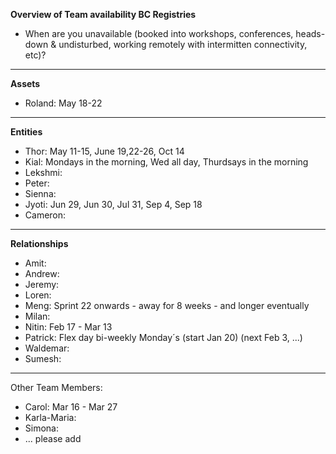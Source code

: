 **Overview of Team availability BC Registries**
- When are you unavailable (booked into workshops, conferences, heads-down & undisturbed, working remotely with intermitten connectivity, etc)?  
----

**Assets**
* Roland: May 18-22

----
**Entities** 
* Thor: May 11-15, June 19,22-26, Oct 14
* Kial: Mondays in the morning, Wed all day, Thurdsays in the morning
* Lekshmi:
* Peter:
* Sienna:
* Jyoti: Jun 29, Jun 30, Jul 31, Sep 4, Sep 18
* Cameron:


----
**Relationships** 
* Amit: 
* Andrew: 
* Jeremy: 
* Loren: 
* Meng: Sprint 22 onwards - away for 8 weeks - and longer eventually
* Milan: 
* Nitin: Feb 17 - Mar 13
* Patrick: Flex day bi-weekly Monday´s (start Jan 20) (next Feb 3, ...)
* Waldemar: 
* Sumesh:


----
Other Team Members:
* Carol: Mar 16 - Mar 27
* Karla-Maria:
* Simona:
* ... please add

